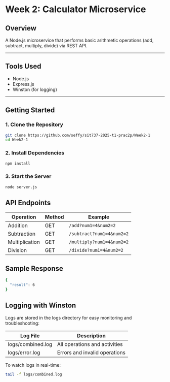 # Week 2: Calculator Microservice

## Overview

A Node.js microservice that performs basic arithmetic operations (add, subtract, multiply, divide) via REST API.

---

## Tools Used

- Node.js
- Express.js
- Winston (for logging)

---

## Getting Started

### 1. Clone the Repository

```bash
git clone https://github.com/seffy/sit737-2025-t1-prac2p/Week2-1
cd Week2-1
```

### 2. Install Dependencies

```bash
npm install
```

### 3. Start the Server

```bash
node server.js
```

## API Endpoints

| Operation      | Method | Example                                  |
|----------------|--------|------------------------------------------|
| Addition       | GET    | `/add?num1=4&num2=2`                     |
| Subtraction    | GET    | `/subtract?num1=4&num2=2`                |
| Multiplication | GET    | `/multiply?num1=4&num2=2`                |
| Division       | GET    | `/divide?num1=4&num2=2`                  |


## Sample Response

```bash
{
  "result": 6
}
```

## Logging with Winston
Logs are stored in the logs directory for easy monitoring and troubleshooting:

| Log File          | Description                   | 
|-------------------|-------------------------------|
| logs/combined.log | All operations and activities |  
| logs/error.log    | Errors and invalid operations |

To watch logs in real-time:

```bash
tail -f logs/combined.log
```
